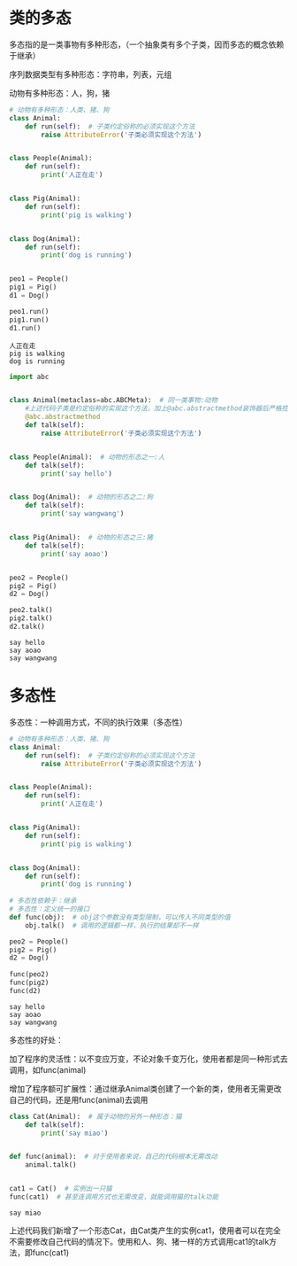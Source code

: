 # 类的多态

多态指的是一类事物有多种形态，（一个抽象类有多个子类，因而多态的概念依赖于继承）

序列数据类型有多种形态：字符串，列表，元组

动物有多种形态：人，狗，猪


```python
# 动物有多种形态：人类、猪、狗
class Animal:
    def run(self):  # 子类约定俗称的必须实现这个方法
        raise AttributeError('子类必须实现这个方法')


class People(Animal):
    def run(self):
        print('人正在走')


class Pig(Animal):
    def run(self):
        print('pig is walking')


class Dog(Animal):
    def run(self):
        print('dog is running')


peo1 = People()
pig1 = Pig()
d1 = Dog()

peo1.run()
pig1.run()
d1.run()
```

    人正在走
    pig is walking
    dog is running
    


```python
import abc


class Animal(metaclass=abc.ABCMeta):  # 同一类事物:动物
    #上述代码子类是约定俗称的实现这个方法，加上@abc.abstractmethod装饰器后严格控制子类必须实现这个方法,子类没有这个方法就报错
    @abc.abstractmethod  
    def talk(self):
        raise AttributeError('子类必须实现这个方法')


class People(Animal):  # 动物的形态之一:人
    def talk(self):
        print('say hello')


class Dog(Animal):  # 动物的形态之二:狗
    def talk(self):
        print('say wangwang')


class Pig(Animal):  # 动物的形态之三:猪
    def talk(self):
        print('say aoao')


peo2 = People()
pig2 = Pig()
d2 = Dog()

peo2.talk()
pig2.talk()
d2.talk()
```

    say hello
    say aoao
    say wangwang
    

# 多态性

多态性：一种调用方式，不同的执行效果（多态性）


```python
# 动物有多种形态：人类、猪、狗
class Animal:
    def run(self):  # 子类约定俗称的必须实现这个方法
        raise AttributeError('子类必须实现这个方法')


class People(Animal):
    def run(self):
        print('人正在走')


class Pig(Animal):
    def run(self):
        print('pig is walking')


class Dog(Animal):
    def run(self):
        print('dog is running')
        
# 多态性依赖于：继承
# 多态性：定义统一的接口
def func(obj):  # obj这个参数没有类型限制，可以传入不同类型的值
    obj.talk()  # 调用的逻辑都一样，执行的结果却不一样

peo2 = People()
pig2 = Pig()
d2 = Dog()
    
func(peo2)
func(pig2)
func(d2)
```

    say hello
    say aoao
    say wangwang
    

多态性的好处：

加了程序的灵活性：以不变应万变，不论对象千变万化，使用者都是同一种形式去调用，如func(animal)

增加了程序额可扩展性：通过继承Animal类创建了一个新的类，使用者无需更改自己的代码，还是用func(animal)去调用


```python
class Cat(Animal):  # 属于动物的另外一种形态：猫
    def talk(self):
        print('say miao')


def func(animal):  # 对于使用者来说，自己的代码根本无需改动
    animal.talk()


cat1 = Cat()  # 实例出一只猫
func(cat1)  # 甚至连调用方式也无需改变，就能调用猫的talk功能
```

    say miao
    

上述代码我们新增了一个形态Cat，由Cat类产生的实例cat1，使用者可以在完全不需要修改自己代码的情况下。使用和人、狗、猪一样的方式调用cat1的talk方法，即func(cat1)
